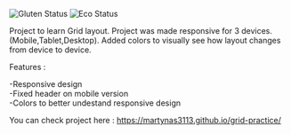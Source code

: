 ![Gluten Status](https://img.shields.io/badge/Gluten-Free-green.svg)
![Eco Status](https://img.shields.io/badge/ECO-Friendly-green.svg)<br>

Project to learn Grid layout. Project was made responsive for 3 devices. (Mobile,Tablet,Desktop). Added colors to visually see how layout changes from device to device.

Features :

-Responsive design <br>
-Fixed header on mobile version <br>
-Colors to better undestand responsive design


You can check project here : https://martynas3113.github.io/grid-practice/
